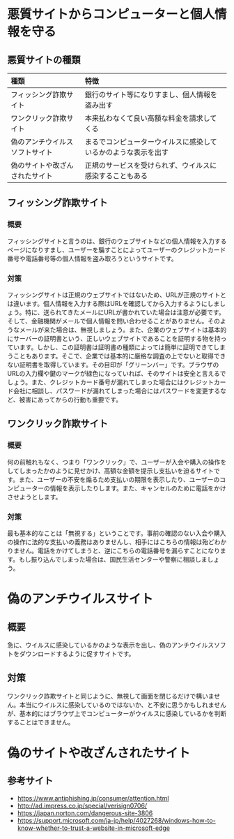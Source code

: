 # 悪質サイトからコンピューターと個人情報を守る

## 悪質サイトの種類
| 種類 | 特徴 |
|:-|:-|
| フィッシング詐欺サイト | 銀行のサイト等になりすまし、個人情報を盗み出す |
| ワンクリック詐欺サイト | 本来払わなくて良い高額な料金を請求してくる |
| 偽のアンチウイルスソフトサイト | まるでコンピューターウイルスに感染しているかのような表示を出す |
| 偽のサイトや改ざんされたサイト | 正規のサービスを受けられず、ウイルスに感染することもある |

## フィッシング詐欺サイト

### 概要
フィッシングサイトと言うのは、銀行のウェブサイトなどの個人情報を入力するページになりすまし、ユーザーを騙すことによってユーザーのクレジットカード番号や電話番号等の個人情報を盗み取ろうというサイトです。

### 対策
フィッシングサイトは正規のウェブサイトではないため、URLが正規のサイトとは違います。個人情報を入力する際はURLを確認してから入力するようにしましょう。特に、送られてきたメールにURLが書かれていた場合は注意が必要です。そして、金融機関がメールで個人情報を問い合わせることがありません。そのようなメールが来た場合は、無視しましょう。また、企業のウェブサイトは基本的にサーバーの証明書という、正しいウェブサイトであることを証明する物を持っています。しかし、この証明書は証明書の種類によっては簡単に証明できてしまうこともあります。そこで、企業では基本的に厳格な調査の上でないと取得できない証明書を取得しています。その目印が「グリーンバー」です。ブラウザのURLの入力欄や鍵のマークが緑色になっていれば、そのサイトは安全と言えるでしょう。また、クレジットカード番号が漏れてしまった場合にはクレジットカード会社に相談し、パスワードが漏れてしまった場合にはパスワードを変更するなど、被害にあってからの行動も重要です。

## ワンクリック詐欺サイト

### 概要
何の前触れもなく、つまり「ワンクリック」で、ユーザーが入会や購入の操作をしてしまったかのように見せかけ、高額な金額を提示し支払いを迫るサイトです。また、ユーザーの不安を煽るため支払いの期限を表示したり、ユーザーのコンピューターの情報を表示したりします。また、キャンセルのために電話をかけさせようとします。

### 対策
最も基本的なことは「無視する」ということです。事前の確認のない入会や購入の操作に法的な支払いの義務はありませんし、相手にはこちらの情報は殆どわかりません。電話をかけてしまうと、逆にこちらの電話番号を漏らすことになります。もし振り込んでしまった場合は、国民生活センターや警察に相談しましょう。

# 偽のアンチウイルスサイト

## 概要
急に、ウイルスに感染しているかのような表示を出し、偽のアンチウイルスソフトをダウンロードするように促すサイトです。

## 対策
ワンクリック詐欺サイトと同じように、無視して画面を閉じるだけで構いません。本当にウイルスに感染しているのではないか、と不安に思うかもしれませんが、基本的にはブラウザ上でコンピューターがウイルスに感染しているかを判断することはできません。

# 偽のサイトや改ざんされたサイト

## 参考サイト
- https://www.antiphishing.jp/consumer/attention.html
- http://ad.impress.co.jp/special/verisign0706/
- https://japan.norton.com/dangerous-site-3806
- https://support.microsoft.com/ja-jp/help/4027268/windows-how-to-know-whether-to-trust-a-website-in-microsoft-edge